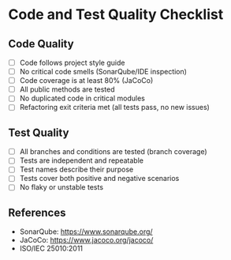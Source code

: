 # Code and Test Quality Checklist

## Code Quality
- [ ] Code follows project style guide
- [ ] No critical code smells (SonarQube/IDE inspection)
- [ ] Code coverage is at least 80% (JaCoCo)
- [ ] All public methods are tested
- [ ] No duplicated code in critical modules
- [ ] Refactoring exit criteria met (all tests pass, no new issues)

## Test Quality
- [ ] All branches and conditions are tested (branch coverage)
- [ ] Tests are independent and repeatable
- [ ] Test names describe their purpose
- [ ] Tests cover both positive and negative scenarios
- [ ] No flaky or unstable tests

## References
- SonarQube: https://www.sonarqube.org/
- JaCoCo: https://www.jacoco.org/jacoco/
- ISO/IEC 25010:2011

